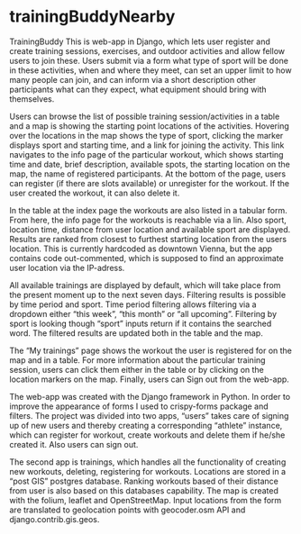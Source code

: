 # trainingBuddyNearby

TrainingBuddy
This is web-app in Django, which lets user register and create training sessions, exercises, and outdoor activities and allow fellow users to join these.
Users submit via a form what type of sport will be done in these activities, when and where they meet, can set an upper limit to how many people can join, and can inform via a short description other participants what can they expect, what equipment should bring with themselves.

Users can browse the list of possible training session/activities in a table and a map is showing the starting point locations of the activities. Hovering over the locations in the map shows the type of sport, clicking the marker displays sport and starting time, and a link for joining the activity. This link navigates to the info page of the particular workout, which shows starting time and date, brief description, available spots, the starting location on the map, the name of registered participants. At the bottom of the page, users can register (if there are slots available) or unregister for the workout. If the user created the workout, it can also delete it.

In the table at the index page the workouts are also listed in a tabular form. From here, the info page for the workouts is reachable via a lin. Also sport, location time, distance from user location and available sport are displayed. Results are ranked from closest to furthest starting location from the users location. This is currently hardcoded as downtown Vienna, but the app contains code out-commented, which is supposed to find an approximate user location via the IP-adress.

All available trainings are displayed by default, which will take place from the present moment up to the next seven days. Filtering results is possible by time period and sport. Time period filtering allows filtering via a dropdown either “this week”, “this month” or “all upcoming”. Filtering by sport is looking though “sport” inputs return if it contains the searched word. The filtered results are updated both in the table and the map.

The “My trainings” page shows the workout the user is registered for on the map and in a table. 
For more information about the particular training session, users can click them either in the table or by clicking on the location markers on the map.
Finally, users can Sign out from the web-app.

The web-app was created with the Django framework in Python. In order to improve the appearance of forms I used to crispy-forms package and filters. The project was divided into two apps, “users” takes care of signing up of new users and thereby creating a corresponding “athlete” instance, which can register for workout, create workouts and delete them if he/she created it. Also users can sign out. 

The second app is trainings, which handles all the functionality of creating new workouts, deleting, registering for workouts. Locations are stored in a “post GIS” postgres database. Ranking workouts based of their distance from user is also based on this databases capability. The map is created with the folium, leaflet and OpenStreetMap. Input locations from the form are translated to geolocation points with geocoder.osm API and django.contrib.gis.geos.
